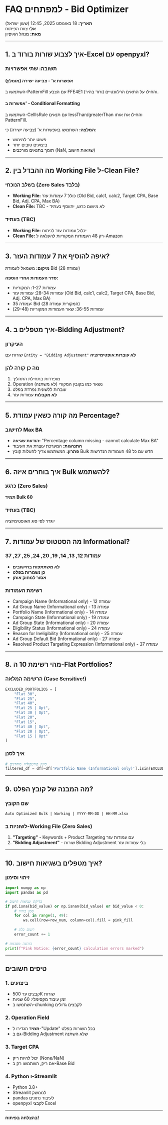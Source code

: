 # FAQ למפתחים - Bid Optimizer

**תאריך:** 18 באוגוסט 2025, 12:45 (שעון ישראל)  
**אל:** צוות הפיתוח  
**מאת:** מנהל האיפיון  

---

## 1. איך לצבוע שורות בורוד ב-Excel עם openpyxl?

### תשובה: שתי אפשרויות

#### אפשרות א' - צביעה ישירה (מומלץ)
השתמשו ב-PatternFill עם הצבע FFE4E1 (ורוד בהיר) והחילו על התאים הרלוונטיים.

#### אפשרות ב' - Conditional Formatting
השתמשו ב-CellIsRule עם תנאים lessThan/greaterThan והחילו את אותו PatternFill.

**המלצה:** השתמשו באפשרות א' (צביעה ישירה) כי:
- פשוט יותר למימוש
- ביצועים טובים יותר
- תומך בתנאים מורכבים (NaN, שגיאות חישוב)

---

## 2. מה ההבדל בין Working File ל-Clean File?

### בשלב הנוכחי (Zero Sales בלבד)
- **Working File:** כולל 7 עמודות עזר (Old Bid, calc1, calc2, Target CPA, Base Bid, Adj. CPA, Max BA)
- **Clean File:** TBC - לא מיושם כרגע, יתווסף בעתיד

### בעתיד (TBC)
- **Working File:** יכלול עמודות עזר לניתוח
- **Clean File:** רק 48 העמודות המקוריות להעלאה ל-Amazon

---

## 3. איפה להוסיף את 7 עמודות העזר?

**מיקום:** משמאל לעמודת Bid (עמודה 28)

**סדר העמודות אחרי הוספה:**
- עמודות 1-27: המקוריות
- עמודות 28-34: עמודות עזר (Old Bid, calc1, calc2, Target CPA, Base Bid, Adj. CPA, Max BA)
- עמודה 35: Bid (המקורית עמודה 28)
- עמודות 36-55: שאר העמודות המקוריות (29-48)

---

## 4. איך מטפלים ב-Bidding Adjustment?

### העיקרון
שורות עם `Entity = "Bidding Adjustment"` **לא עוברות אופטימיזציה**

### מה כן קורה להן
1. מופרדות בתחילת התהליך
2. Operation נשאר כמו בקובץ המקורי (לא משתנה)
3. עוברות ללשונית נפרדת בפלט
4. **לא מקבלות** עמודות עזר

---

## 5. מה קורה כשאין עמודת Percentage?

### לחישוב Max BA
- **הודעת שגיאה:** "Percentage column missing - cannot calculate Max BA"
- **התנהגות:** המערכת עוצרת את העיבוד
- **פתרון:** המשתמש צריך להעלות קובץ Bulk חדש עם כל 48 העמודות הנדרשות

---

## 6. איך בוחרים איזה Bulk להשתמש?

### כרגע (Zero Sales)
**תמיד Bulk 60**

### בעתיד (TBC)
יוגדר לפי סוג האופטימיזציה

---

## 7. מה הסטטוס של עמודות Informational?

### עמודות 12, 13, 14, 19, 20, 24, 25, 27, 37
- **לא משתתפות בחישובים**
- **כן נשמרות בפלט**
- **אסור למחוק אותן**

### רשימת העמודות
- Campaign Name (Informational only) - עמודה 12
- Ad Group Name (Informational only) - עמודה 13
- Portfolio Name (Informational only) - עמודה 14
- Campaign State (Informational only) - עמודה 19
- Ad Group State (Informational only) - עמודה 20
- Eligibility Status (Informational only) - עמודה 24
- Reason for Ineligibility (Informational only) - עמודה 25
- Ad Group Default Bid (Informational only) - עמודה 27
- Resolved Product Targeting Expression (Informational only) - עמודה 37

---

## 8. מהי רשימת 10 ה-Flat Portfolios?

### הרשימה המלאה (Case Sensitive!)
```python
EXCLUDED_PORTFOLIOS = [
    "Flat 30",
    "Flat 25", 
    "Flat 40",
    "Flat 25 | Opt",
    "Flat 30 | Opt",
    "Flat 20",
    "Flat 15",
    "Flat 40 | Opt",
    "Flat 20 | Opt",
    "Flat 15 | Opt"
]
```

### איך לסנן
```python
# סינון פורטפוליוז מוחרגים
filtered_df = df[~df['Portfolio Name (Informational only)'].isin(EXCLUDED_PORTFOLIOS)]
```

---

## 9. מה המבנה של קובץ הפלט?

### שם הקובץ
```
Auto Optimized Bulk | Working | YYYY-MM-DD | HH-MM.xlsx
```

### לשוניות ב-Working File (Zero Sales)
1. **"Targeting"** - Keywords + Product Targeting עם עמודות עזר
2. **"Bidding Adjustment"** - שורות Bidding Adjustment בלי עמודות עזר

---

## 10. איך מטפלים בשגיאות חישוב?

### זיהוי וסימון
```python
import numpy as np
import pandas as pd

# בדיקת שגיאות חישוב
if pd.isna(bid_value) or np.isnan(bid_value) or bid_value < 0:
    # סמן בורוד
    for col in range(1, 49):
        ws.cell(row=row_num, column=col).fill = pink_fill
    
    # רשום בלוג
    error_count += 1
    
# הודעה מסכמת
print(f"Pink Notice: {error_count} calculation errors marked")
```

---

## טיפים חשובים

### 1. ביצועים
- קבצים עד 500K שורות
- זמן עיבוד מקסימלי: 60 שניות
- השתמשו ב-chunking לקבצים גדולים

### 2. Operation Field
- **תמיד** הגדירו ל-"Update" בכל השורות בפלט
- גם ב-Bidding Adjustment שלא השתנה

### 3. Target CPA
- יכול להיות ריק (None/NaN)
- אם ריק, השתמשו רק ב-Base Bid

### 4. Python ו-Streamlit
- Python 3.8+
- Streamlit לממשק
- pandas לעיבוד נתונים
- openpyxl לקבצי Excel

---

**בהצלחה בפיתוח!**